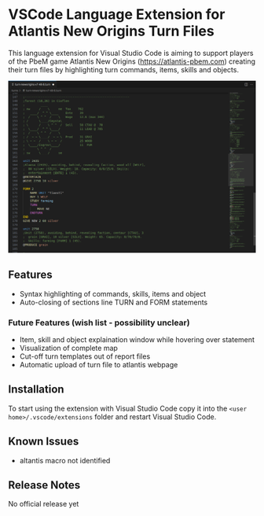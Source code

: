 # VSCode Language Extension for Atlantis New Origins Turn Files
This language extension for Visual Studio Code is aiming to support players of the PbeM game Atlantis New Origins (https://atlantis-pbem.com) creating their turn files by highlighting turn commands, items, skills and objects.

<img src="images/example-screen.png">

## Features
* Syntax highlighting of commands, skills, items and object
* Auto-closing of sections line TURN and FORM statements

### Future Features (wish list - possibility unclear)
* Item, skill and object explaination window while hovering over statement
* Visualization of complete  map
* Cut-off turn templates out of report files
* Automatic upload of turn file to atlantis webpage

## Installation
To start using the extension with Visual Studio Code copy it into the `<user home>/.vscode/extensions` folder and restart Visual Studio Code.

## Known Issues
* altantis macro not identified

## Release Notes
No official release yet
